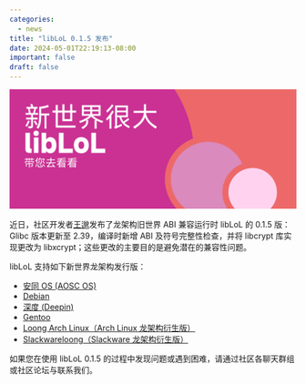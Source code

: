 ```yaml
---
categories:
  - news
title: "libLoL 0.1.5 发布"
date: 2024-05-01T22:19:13-08:00
important: false
draft: false
---
```

![LibLoL](/assets/coffee-break/20240512/imgs/liblol.png)

近日，社区开发者[王邈](https://github.com/shankerwangmiao)发布了龙架构旧世界 ABI 兼容运行时 libLoL 的 0.1.5 版：Glibc 版本更新至 2.39，编译时新增 ABI 及符号完整性检查，并将 libcrypt 库实现更改为 libxcrypt；这些更改的主要目的是避免潜在的兼容性问题。

libLoL 支持如下新世界龙架构发行版：

- [安同 OS (AOSC OS) ](https://liblol.aosc.io/docs/usage/#aosc-os)
- [Debian ](https://liblol.aosc.io/docs/usage/#debian)
- [深度 (Deepin) ](https://liblol.aosc.io/docs/usage/#deepin)
- [Gentoo ](https://liblol.aosc.io/docs/usage/#gentoo)
- [Loong Arch Linux（Arch Linux 龙架构衍生版） ](https://liblol.aosc.io/docs/usage/#loong-arch-linux)
- [Slackwareloong（Slackware 龙架构衍生版） ](https://liblol.aosc.io/docs/usage/#slackwareloong)

如果您在使用 libLoL 0.1.5 的过程中发现问题或遇到困难，请通过社区各聊天群组或社区论坛与联系我们。